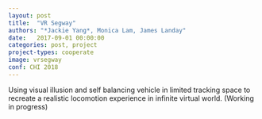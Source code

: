 ```yaml
---
layout: post
title:  "VR Segway"
authors: "*Jackie Yang*, Monica Lam, James Landay"
date:   2017-09-01 00:00:00
categories: post, project
project-types: cooperate
image: vrsegway
conf: CHI 2018
---
```


Using visual illusion and self balancing vehicle in limited tracking space to recreate a realistic locomotion experience in infinite virtual world. (Working in progress)